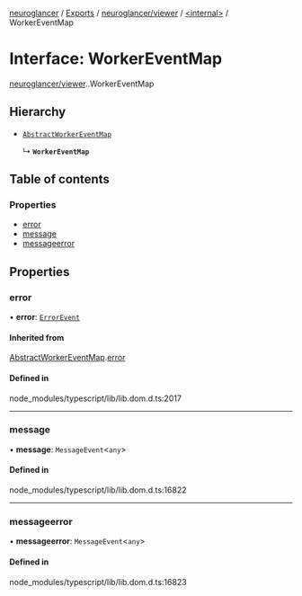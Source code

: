 [neuroglancer](../README.md) / [Exports](../modules.md) / [neuroglancer/viewer](../modules/neuroglancer_viewer.md) / [<internal\>](../modules/neuroglancer_viewer._internal_.md) / WorkerEventMap

# Interface: WorkerEventMap

[neuroglancer/viewer](../modules/neuroglancer_viewer.md).[<internal>](../modules/neuroglancer_viewer._internal_.md).WorkerEventMap

## Hierarchy

- [`AbstractWorkerEventMap`](neuroglancer_viewer._internal_.AbstractWorkerEventMap.md)

  ↳ **`WorkerEventMap`**

## Table of contents

### Properties

- [error](neuroglancer_viewer._internal_.WorkerEventMap.md#error)
- [message](neuroglancer_viewer._internal_.WorkerEventMap.md#message)
- [messageerror](neuroglancer_viewer._internal_.WorkerEventMap.md#messageerror)

## Properties

### error

• **error**: [`ErrorEvent`](../modules/main_module._internal_.md#errorevent)

#### Inherited from

[AbstractWorkerEventMap](neuroglancer_viewer._internal_.AbstractWorkerEventMap.md).[error](neuroglancer_viewer._internal_.AbstractWorkerEventMap.md#error)

#### Defined in

node_modules/typescript/lib/lib.dom.d.ts:2017

___

### message

• **message**: `MessageEvent`<`any`\>

#### Defined in

node_modules/typescript/lib/lib.dom.d.ts:16822

___

### messageerror

• **messageerror**: `MessageEvent`<`any`\>

#### Defined in

node_modules/typescript/lib/lib.dom.d.ts:16823
